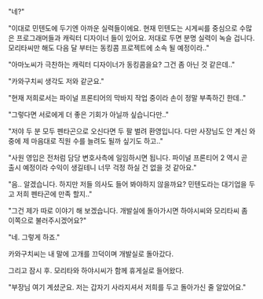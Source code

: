 "네?"

"이대로 민텐도에 두기엔 아까운 실력들이에요. 현재 민텐도는 시게씨를 중심으로 수많은 프로그래머들과 캐릭터 디자이너 들이 있어요. 저대로 두면 분명 실력이 녹슬 겁니다. 모리타씨만 해도 다음 달 부터는 동킹콤 프로젝트에 소속 될 예정이라.."

"아마노씨가 극찬하는 캐릭터 디자이너가 동킹콤을요? 그건 좀 아닌 것 같은데.."

"카와구치씨 생각도 저와 같군요."

"현재 저희로서는 파이널 프론티어의 막바지 작업 중이라 손이 정말 부족하긴 한데.."

"그렇다면 서로에게 더 좋은 기회가 아닐까 싶습니다만.."

"저야 두 분 모두 펜타곤으로 오신다면 두 팔 벌려 환영입니다. 다만 사장님도 안 계신 와중에 제 마음대로 직원 수를 늘려도 될까 싶기도 하고.."

"사원 영입은 전처럼 담당 변호사측에 일임하시면 됩니다. 파이널 프론티어 2 역시 곧 출시 예정이라 수익이 생길테니 너무 걱정 하실 건 없을 것 같아요."

"음.. 알겠습니다. 하지만 저들 의사도 들어 봐야하지 않을까요? 민텐도라는 대기업을 두고 저희 펜타곤에 만족 할지.."

"그건 제가 따로 이야기 해 보겠습니다. 개발실에 돌아가시면 하야시씨와 모리타씨 좀 이쪽으로 불러주시겠어요?"

"네. 그렇게 하죠."

카와구치씨는 내 말에 고개를 끄덕이며 개발실로 돌아갔다.

그리고 잠시 후. 모리타와 하야시씨가 함께 휴게실로 들어왔다.

"부장님 여기 계셨군요. 저는 갑자기 사라지셔서 저희를 두고 돌아가신 줄 알았어요."